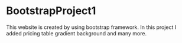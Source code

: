 # BootstrapProject1
This website is created by using bootstrap framework. In this project I added pricing table gradient background and many more.

